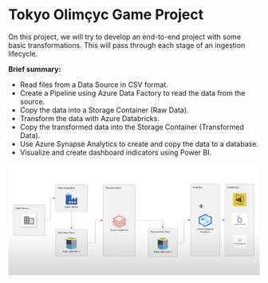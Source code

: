 # Tokyo Olimçyc Game Project

On this project, we will try to develop an end-to-end project with some basic transformations. 
This will pass through each stage of an ingestion lifecycle.

**Brief summary:**

- Read files from a Data Source in CSV format.
- Create a Pipeline using Azure Data Factory to read the data from the source.
- Copy the data into a Storage Container (Raw Data).
- Transform the data with Azure Databricks.
- Copy the transformed data into the Storage Container (Transformed Data).
- Use Azure Synapse Analytics to create and copy the data to a database.
- Visualize and create dashboard indicators using Power BI.

![Alt text](image.png)